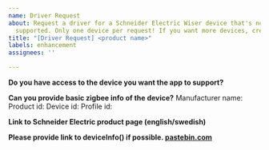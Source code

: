 ```yaml
---
name: Driver Request
about: Request a driver for a Schneider Electric Wiser device that's not currently
  supported. Only one device per request! If you want more devices, create multiple requests.
title: "[Driver Request] <product name>"
labels: enhancement
assignees: ''

---
```


**Do you have access to the device you want the app to support?**


**Can you provide basic zigbee info of the device?**
Manufacturer name: 
Product id: 
Device id: 
Profile id: 

**Link to Schneider Electric product page (english/swedish)**


**Please provide link to deviceInfo() if possible. [pastebin.com](https://pastebin.com/)**
